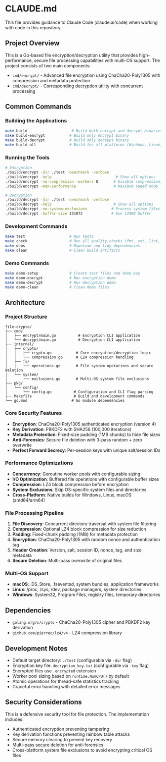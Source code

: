 # CLAUDE.md

This file provides guidance to Claude Code (claude.ai/code) when working with code in this repository.

## Project Overview

This is a Go-based file encryption/decryption utility that provides high-performance, secure file processing capabilities with multi-OS support. The project consists of two main components:

- `cmd/encrypt/` - Advanced file encryption using ChaCha20-Poly1305 with compression and metadata protection
- `cmd/decrypt/` - Corresponding decryption utility with concurrent processing

## Common Commands

### Building the Applications
```bash
make build                    # Build both encrypt and decrypt binaries
make build-encrypt           # Build only encrypt binary
make build-decrypt           # Build only decrypt binary
make build-all               # Build for all platforms (Windows, Linux, macOS)
```

### Running the Tools
```bash
# Encryption
./build/encrypt -dir ./test -benchmark -verbose
./build/encrypt -help                             # Show all options
./build/encrypt -no-compression -workers 8       # Disable compression, use 8 workers
./build/encrypt -max-performance                 # Maximum speed mode

# Decryption
./build/decrypt -dir ./test -benchmark -verbose
./build/decrypt -help                            # Show all options
./build/decrypt -no-system-exclusions           # Process system files
./build/decrypt -buffer-size 131072             # Use 128KB buffer
```

### Development Commands
```bash
make test                    # Run tests
make check                   # Run all quality checks (fmt, vet, lint, test)
make deps                    # Download and tidy dependencies
make clean                   # Clean build artifacts
```

### Demo Commands
```bash
make demo-setup              # Create test files and demo key
make demo-encrypt            # Run encryption demo
make demo-decrypt            # Run decryption demo
make demo-clean              # Clean demo files
```

## Architecture

### Project Structure
```
file-crypto/
├── cmd/
│   ├── encrypt/main.go          # Encryption CLI application
│   └── decrypt/main.go          # Decryption CLI application
├── internal/
│   ├── crypto/
│   │   ├── crypto.go           # Core encryption/decryption logic
│   │   └── compression.go      # LZ4 compression handling
│   ├── fs/
│   │   └── operations.go       # File system operations and secure deletion
│   └── system/
│       └── exclusions.go       # Multi-OS system file exclusions
├── pkg/
│   └── config/
│       └── config.go          # Configuration and CLI flag parsing
├── Makefile                   # Build and development commands
└── go.mod                    # Go module dependencies
```

### Core Security Features
- **Encryption**: ChaCha20-Poly1305 authenticated encryption (version 4)
- **Key Derivation**: PBKDF2 with SHA256 (100,000 iterations)
- **Metadata Protection**: Fixed-size padding (1MB chunks) to hide file sizes
- **Anti-Forensics**: Secure file deletion with 3-pass random + zero overwrite
- **Perfect Forward Secrecy**: Per-session keys with unique salt/session IDs

### Performance Optimizations
- **Concurrency**: Goroutine worker pools with configurable sizing
- **I/O Optimization**: Buffered file operations with configurable buffer sizes
- **Compression**: LZ4 block compression before encryption
- **System Exclusions**: Skip OS-specific system files and directories
- **Cross-Platform**: Native builds for Windows, Linux, macOS (amd64/arm64)

### File Processing Pipeline
1. **File Discovery**: Concurrent directory traversal with system file filtering
2. **Compression**: Optional LZ4 block compression for size reduction
3. **Padding**: Fixed-chunk padding (1MB) for metadata protection
4. **Encryption**: ChaCha20-Poly1305 with random nonce and authentication tag
5. **Header Creation**: Version, salt, session ID, nonce, tag, and size metadata
6. **Secure Deletion**: Multi-pass overwrite of original files

### Multi-OS Support
- **macOS**: .DS_Store, .fseventsd, system bundles, application frameworks
- **Linux**: /proc, /sys, /dev, package managers, system directories
- **Windows**: System32, Program Files, registry files, temporary directories

## Dependencies

- `golang.org/x/crypto` - ChaCha20-Poly1305 cipher and PBKDF2 key derivation
- `github.com/pierrec/lz4/v4` - LZ4 compression library

## Development Notes

- Default target directory: `./test` (configurable via `-dir` flag)
- Encryption key file: `decryption_key.txt` (configurable via `-key` flag)
- Encrypted files use `.encrypted` extension
- Worker pool sizing based on `runtime.NumCPU()` by default
- Atomic operations for thread-safe statistics tracking
- Graceful error handling with detailed error messages

## Security Considerations

This is a defensive security tool for file protection. The implementation includes:
- Authenticated encryption preventing tampering
- Key derivation functions preventing rainbow table attacks
- Secure memory clearing to prevent key recovery
- Multi-pass secure deletion for anti-forensics
- Cross-platform system file exclusions to avoid encrypting critical OS files